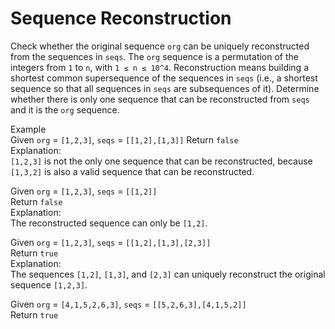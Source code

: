 # Sequence Reconstruction
Check whether the original sequence `org` can be uniquely reconstructed from the sequences in `seqs`. The `org` sequence is a permutation of the integers from `1` to `n`, with `1 ≤ n ≤ 10^4`. Reconstruction means building a shortest common supersequence of the sequences in `seqs` (i.e., a shortest sequence so that all sequences in `seqs` are subsequences of it). Determine whether there is only one sequence that can be reconstructed from `seqs` and it is the `org` sequence.

Example  
Given `org` = `[1,2,3]`, `seqs` = `[[1,2],[1,3]]`
Return `false`  
Explanation:  
`[1,2,3]` is not the only one sequence that can be reconstructed, because `[1,3,2]` is also a valid sequence that can be reconstructed.

Given `org` = `[1,2,3]`, `seqs` = `[[1,2]]`  
Return `false`  
Explanation:  
The reconstructed sequence can only be `[1,2]`.  

Given `org` = `[1,2,3]`, `seqs` = `[[1,2],[1,3],[2,3]]`  
Return `true`  
Explanation:  
The sequences `[1,2]`, `[1,3]`, and `[2,3]` can uniquely reconstruct the original sequence `[1,2,3]`.

Given `org` = `[4,1,5,2,6,3]`, `seqs` = `[[5,2,6,3],[4,1,5,2]]`  
Return `true`